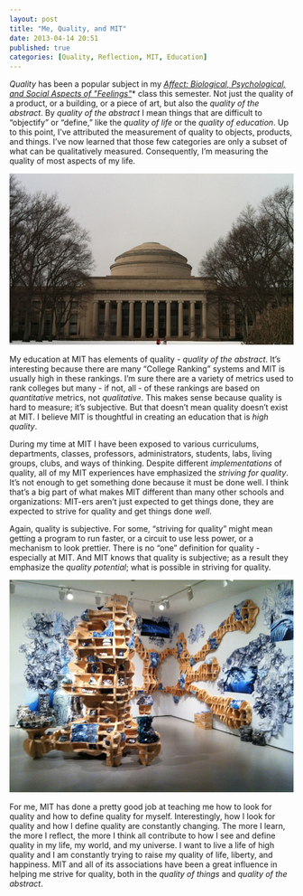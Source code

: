```yaml
---
layout: post
title: "Me, Quality, and MIT"
date: 2013-04-14 20:51
published: true
categories: [Quality, Reflection, MIT, Education]
---
```


_Quality_ has been a popular subject in my <a href='http://dspace.mit.edu/handle/1721.1/90376' target='_BLANK'>_Affect: Biological, Psychological, and Social Aspects of "Feelings"_</a>* class this semester. Not just the quality of a product, or a building, or a piece of art, but also the _quality of the abstract_. By _quality of the abstract_ I mean things that are difficult to “objectify” or “define,” like the _quality of life_ or the _quality of education_. Up to this point, I’ve attributed the measurement of quality to objects, products, and things. I’ve now learned that those few categories are only a subset of what can be qualitatively measured. Consequently, I’m measuring the quality of most aspects of my life. 

![My image](/images/posts/mit_snow.jpg) 

My education at MIT has elements of quality - _quality of the abstract_. It’s interesting because there are many “College Ranking” systems and MIT is usually high in these rankings. I’m sure there are a variety of metrics used to rank colleges but many - if not, all - of these rankings are based on _quantitative_ metrics, not _qualitative_. This makes sense because quality is hard to measure; it’s subjective. But that doesn’t mean quality doesn’t exist at MIT. I believe MIT is thoughtful in creating an education that is _high quality_. 

<!-- more -->

During my time at MIT I have been exposed to various curriculums, departments, classes, professors, administrators, students, labs, living groups, clubs, and ways of thinking. Despite different _implementations_ of quality, all of my MIT experiences have emphasized the _striving for quality_. It’s not enough to get something done because it must be done well. I think that’s a big part of what makes MIT different than many other schools and organizations: MIT-ers aren’t just expected to get things done, they are expected to strive for quality and get things done _well_. 

Again, quality is subjective. For some, “striving for quality” might mean getting a program to run faster, or a circuit to use less power, or a mechanism to look prettier. There is no “one” definition for quality - especially at MIT. And MIT knows that quality is subjective; as a result they emphasize the _quality potential_; what is possible in striving for quality. 

![My image](/images/posts/blue_and_white.jpg) 

For me, MIT has done a pretty good job at teaching me how to look for quality and how to define quality for myself. Interestingly, how I look for quality and how I define quality are constantly changing. The more I learn, the more I reflect, the more I think all contribute to how I see and define quality in my life, my world, and my universe. I want to live a life of high quality and I am constantly trying to raise my quality of life, liberty, and happiness. MIT and all of its associations have been a great influence in helping me strive for quality, both in the _quality of things_ and _quality of the abstract_.
